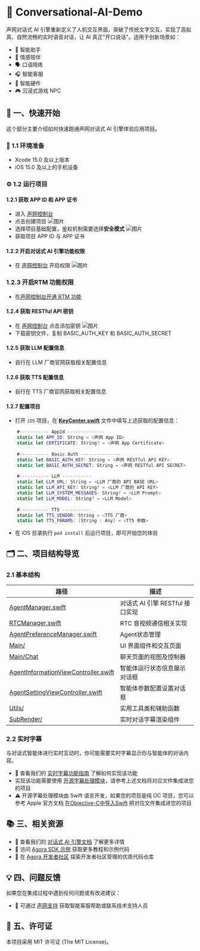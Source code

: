 # 🌟 Conversational-AI-Demo

声网对话式 AI 引擎重新定义了人机交互界面，突破了传统文字交互，实现了高拟真、自然流畅的实时语音对话，让 AI 真正"开口说话"。适用于创新场景如：

- 🤖 智能助手
- 💞 情感陪伴
- 🗣️ 口语陪练
- 🎧 智能客服
- 📱 智能硬件
- 🎮 沉浸式游戏 NPC

## 🚀 一、快速开始

这个部分主要介绍如何快速跑通声网对话式 AI 引擎体验应用项目。

### 📱 1.1 环境准备

- Xcode 15.0 及以上版本
- iOS 15.0 及以上的手机设备

### ⚙️ 1.2 运行项目

#### 1.2.1 获取 APP ID 和 APP 证书

- 进入 [声网控制台](https://console.shengwang.cn/overview)
- 点击创建项目
  ![图片](https://accktvpic.oss-cn-beijing.aliyuncs.com/pic/github_readme/ent-full/sdhy_1.jpg)
- 选择项目基础配置，鉴权机制需要选择**安全模式**
  ![图片](https://accktvpic.oss-cn-beijing.aliyuncs.com/pic/github_readme/ent-full/sdhy_2.jpg)
- 获取项目 APP ID 与 APP 证书

#### 1.2.2 开启对话式 AI 引擎功能权限

- 在 [声网控制台](https://console.shengwang.cn/product/ConversationAI?tab=config) 开启权限
  ![图片](https://accktvpic.oss-cn-beijing.aliyuncs.com/pic/github_readme/ent-full/ConvoAI.png)

### 1.2.3 开启RTM 功能权限
- 在[声网控制台开通 RTM 功能](https://accktvpic.oss-cn-beijing.aliyuncs.com/pic/github_readme/ent-full/sdhy_7.jpg)

#### 1.2.4 获取 RESTful API 密钥

- 在 [声网控制台](https://console.shengwang.cn/settings/restfulApi) 点击添加密钥
  ![图片](https://accktvpic.oss-cn-beijing.aliyuncs.com/pic/github_readme/ent-full/restful.png)
- 下载密钥文件，复制 BASIC_AUTH_KEY 和 BASIC_AUTH_SECRET

#### 1.2.5 获取 LLM 配置信息

- 自行在 LLM 厂商官网获取相关配置信息

#### 1.2.6 获取 TTS 配置信息

- 自行在 TTS 厂商官网获取相关配置信息

#### 1.2.7 配置项目

- 打开 `iOS` 项目，在 [**KeyCenter.swift**](../../Agent/KeyCenter.swift) 文件中填写上述获取的配置信息：

``` Swift
    #----------- AppId --------------
    static let APP_ID: String = <声网 App ID>
    static let CERTIFICATE: String? = <声网 App Certificate>
    
    #----------- Basic Auth ---------------
    static let BASIC_AUTH_KEY: String = <声网 RESTful API KEY>
    static let BASIC_AUTH_SECRET: String = <声网 RESTful API SECRET>
    
    #----------- LLM -----------
    static let LLM_URL: String = <LLM 厂商的 API BASE URL>
    static let LLM_API_KEY: String? = <LLM 厂商的 API KEY>
    static let LLM_SYSTEM_MESSAGES: String? = <LLM Prompt>
    static let LLM_MODEL: String? = <LLM Model>
    
    #----------- TTS -----------
    static let TTS_VENDOR: String = <TTS 厂商>
    static let TTS_PARAMS: [String : Any] = <TTS 参数>
```

- 在 iOS 目录执行 `pod install` 后运行项目，即可开始您的体验

## 🗂️ 二、项目结构导览

### 2.1 基本结构

| 路径                                                                                                           | 描述                                      |
| ------------------------------------------------------------------------------------------------------------- | ----------------------------------------- |
| [AgentManager.swift](ConvoAI/ConvoAI/Classes/Manager/AgentManager.swift)                                              | 对话式 AI 引擎 RESTful 接口实现              |
| [RTCManager.swift](ConvoAI/ConvoAI/Classes/Manager/RTCManager.swift)                                                  | RTC 音视频通信相关实现                       |
| [AgentPreferenceManager.swift](ConvoAI/ConvoAI/Classes/Manager/AgentPreferenceManager.swift)                          | Agent状态管理                              |
| [Main/](ConvoAI/ConvoAI/Classes/Main)                                                                                 | UI 界面组件和交互页面                        |
| [Main/Chat](ConvoAI/ConvoAI/Classes/Main/Chat)                                                                        | 聊天页面的视图及控制器                        |
| [AgentInformationViewController.swift](ConvoAI/ConvoAI/Classes/Main/Setting/VC/AgentInformationViewController.swift)  | 智能体运行状态信息展示对话框                   |
| [AgentSettingViewController.swift](ConvoAI/ConvoAI/Classes/Main/Setting/VC/AgentSettingViewController.swift)          | 智能体参数配置设置对话框                       |
| [Utils/](ConvoAI/ConvoAI/Classes/Utils)                                                                               | 实用工具类和辅助函数                          |
| [SubRender/](ConvoAI/ConvoAI/Classes/Utils/SubRender)                                                                 | 实时对话字幕渲染组件                          |

### 2.2 实时字幕
与对话式智能体进行实时互动时，你可能需要实时字幕显示你与智能体的对话内容。
- 📖 查看我们的 [实时字幕功能指南](https://doc.shengwang.cn/doc/convoai/restful/user-guides/realtime-sub) 了解如何实现该功能
- 实现该功能需要使用 [开源字幕处理模块](ConvoAI/ConvoAI/Classes/Utils/SubRender)，请参考上述文档将对应文件集成进您的项目
- ⚠️ 开源字幕处理模块由 Swift 语言开发，如果您的项目是纯 OC 项目，您可以参考 Apple 官方文档 [在Objective-C中导入Swift](https://developer.apple.com/documentation/swift/importing-swift-into-objective-c) 把对应文件集成进您的项目

## 📚 三、相关资源

- 📖 查看我们的 [对话式 AI 引擎文档](https://doc.shengwang.cn/doc/convoai/restful/landing-page) 了解更多详情
- 🧩 访问 [Agora SDK 示例](https://github.com/AgoraIO) 获取更多教程和示例代码
- 👥 在 [Agora 开发者社区](https://github.com/AgoraIO-Community) 探索开发者社区管理的优质代码仓库

## 💡 四、问题反馈

如果您在集成过程中遇到任何问题或有改进建议：

- 🤖 可通过 [声网支持](https://ticket.shengwang.cn/form?type_id=&sdk_product=&sdk_platform=&sdk_version=&current=0&project_id=&call_id=&channel_name=) 获取智能客服帮助或联系技术支持人员

## 📜 五、许可证

本项目采用 MIT 许可证 (The MIT License)。
